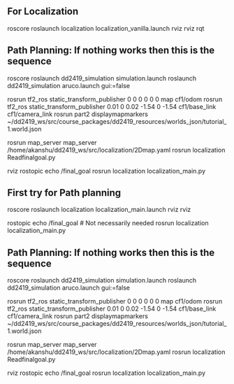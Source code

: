 ## For Localization
roscore
roslaunch localization localization_vanilla.launch
rviz rviz
rqt

## Path Planning: If nothing works then this is the sequence

roscore
roslaunch dd2419_simulation simulation.launch
roslaunch dd2419_simulation aruco.launch gui:=false

rosrun tf2_ros static_transform_publisher 0 0 0 0 0 0 map cf1/odom
rosrun tf2_ros static_transform_publisher 0.01 0 0.02 -1.54 0 -1.54 cf1/base_link cf1/camera_link
rosrun part2 displaymapmarkers ~/dd2419_ws/src/course_packages/dd2419_resources/worlds_json/tutorial_1.world.json

rosrun map_server map_server /home/akanshu/dd2419_ws/src/localization/2Dmap.yaml
rosrun localization Readfinalgoal.py

rviz
rostopic echo /final_goal
rosrun localization localization_main.py


## First try for Path planning

roscore
roslaunch localization localization_main.launch
rviz rviz

rostopic echo /final_goal # Not necessarily needed
rosrun localization localization_main.py

## Path Planning: If nothing works then this is the sequence

roscore
roslaunch dd2419_simulation simulation.launch
roslaunch dd2419_simulation aruco.launch gui:=false

rosrun tf2_ros static_transform_publisher 0 0 0 0 0 0 map cf1/odom
rosrun tf2_ros static_transform_publisher 0.01 0 0.02 -1.54 0 -1.54 cf1/base_link cf1/camera_link
rosrun part2 displaymapmarkers ~/dd2419_ws/src/course_packages/dd2419_resources/worlds_json/tutorial_1.world.json

rosrun map_server map_server /home/akanshu/dd2419_ws/src/localization/2Dmap.yaml
rosrun localization Readfinalgoal.py

rviz
rostopic echo /final_goal
rosrun localization localization_main.py

